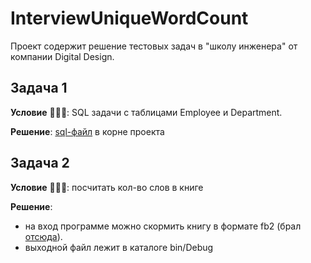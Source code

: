# InterviewUniqueWordCount

Проект содержит решение тестовых задач в "школу инженера" от компании Digital Design.


## Задача 1

**Условие** 👨🏻‍🏫:  SQL задачи с таблицами Employee и Department.

**Решение**: [sql-файл](Employee.sql) в корне проекта


## Задача 2

**Условие** 👨🏻‍🏫: посчитать кол-во слов в книге 

**Решение**: 
- на вход программе можно скормить книгу в формате fb2 (брал [отсюда](http://az.lib.ru/)).  
- выходной файл лежит в каталоге bin/Debug